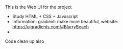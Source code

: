 This is the Web UI for the project
- Study HTML + CSS + Javascript
- Information: gradient: make more beautiful, website: https://uigradients.com/#BlurryBeach
- 

Code clean up also